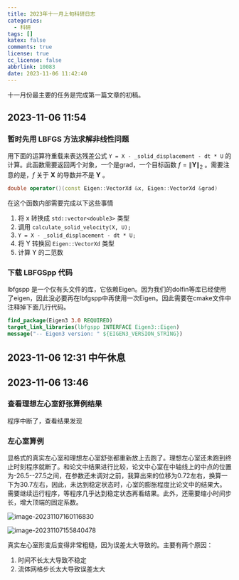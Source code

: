 ```yaml
---
title: 2023年十一月上旬科研日志
categories:
  - 科研
tags: []
katex: false
comments: true
license: true
cc_license: false
abbrlink: 10083
date: 2023-11-06 11:42:40
---
```

十一月份最主要的任务是完成第一篇文章的初稿。
<!--more-->
## 2023-11-06 11:54


### 暂时先用 LBFGS 方法求解非线性问题

用下面的运算符重载来表达残差公式 `Y = X - _solid_displacement - dt * U` 的计算。此函数需要返回两个对象，一个是grad，一个目标函数 $f=\|\mathbf{Y}\|_2$ 。需要注意的是，$f$ 关于 $\mathbf{X}$ 的导数并不是 $\mathbf{Y}$ 。

```C++
double operator()(const Eigen::VectorXd &x, Eigen::VectorXd &grad)
```

在这个函数内部需要完成以下这些事情
1. 将 x 转换成 `std::vector<double3>` 类型
2. 调用 `calculate_solid_velocity(X, U);`
3. `Y = X - _solid_displacement - dt * U;`
4. 将 Y 转换回 `Eigen::VectorXd` 类型
5. 计算 Y 的二范数

### 下载 LBFGSpp 代码

lbfgspp 是一个仅有头文件的库，它依赖Eigen。因为我们的dolfin等库已经使用了eigen，因此没必要再在lbfgspp中再使用一次Eigen。因此需要在cmake文件中注释掉下面几行代码。

```cmake
find_package(Eigen3 3.0 REQUIRED)
target_link_libraries(lbfgspp INTERFACE Eigen3::Eigen)
message("-- Eigen3 version: " ${EIGEN3_VERSION_STRING})
```

## 2023-11-06 12:31 中午休息

## 2023-11-06 13:46 

### 查看理想左心室舒张算例结果
程序中断了，查看结果发现

### 左心室算例

显格式的真实左心室和理想左心室舒张都重新放上去跑了。理想左心室还未跑到终止时刻程序就断了。和论文中结果进行比较，论文中心室在中轴线上的中点的位置为-26.5--27.5之间，在参数还未调对之前，我算出来的位移为0.72左右，换算一下为30.7左右，因此，未达到稳定状态时，心室的膨胀程度比论文中的结果大。需要继续运行程序，等程序几乎达到稳定状态再看结果。此外，还需要缩小时间步长，增大顶端的固定系数。

![image-20231107160116830](https://githubimages.pengfeima.cn/images/202311071601927.png)

![image-20231107155840478](https://githubimages.pengfeima.cn/images/202311071558615.png)

真实左心室形变后变得非常粗糙，因为误差太大导致的。主要有两个原因：

1. 时间不长太大导致不稳定
2. 流体网格步长太大导致误差太大



## 